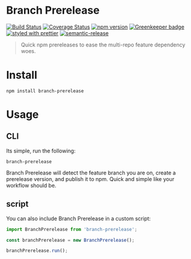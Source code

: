 # Branch Prerelease

[![Build Status](https://travis-ci.org/simplyspoke/branch-prerelease.svg?branch=master)](https://travis-ci.org/simplyspoke/branch-prerelease)
[![Coverage Status](https://coveralls.io/repos/github/simplyspoke/branch-prerelease/badge.svg?branch=master)](https://coveralls.io/github/simplyspoke/branch-prerelease?branch=master)
[![npm version](https://badge.fury.io/js/harvest.svg)](http://badge.fury.io/js/harvest)
[![Greenkeeper badge](https://badges.greenkeeper.io/simplyspoke/branch-prerelease.svg)](https://greenkeeper.io/)
[![styled with prettier](https://img.shields.io/badge/styled_with-prettier-ff69b4.svg)](https://github.com/prettier/prettier)
[![semantic-release](https://img.shields.io/badge/%20%20%F0%9F%93%A6%F0%9F%9A%80-semantic--release-e10079.svg)](https://github.com/semantic-release/semantic-release)

> Quick npm prereleases to ease the multi-repo feature dependency woes.

# Install

`npm install branch-prerelease`

# Usage

## CLI

Its simple, run the following:

`branch-prerelease`

Branch Prerelease will detect the feature branch you are on, create a prerelease version, and publish it to npm. Quick and simple like your workflow should be.

## script

You can also include Branch Prerelease in a custom script:

```js
import BranchPrerelease from 'branch-prerelease';

const branchPrerelease = new BranchPrerelease();

branchPrerelease.run();
```

